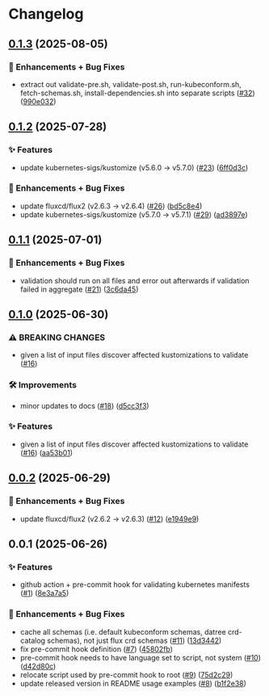 # Changelog

## [0.1.3](https://github.com/ppat/validate-kubernetes-manifests/compare/v0.1.2...v0.1.3) (2025-08-05)


### 🚀 Enhancements + Bug Fixes

* extract out validate-pre.sh, validate-post.sh, run-kubeconform.sh, fetch-schemas.sh, install-dependencies.sh into separate scripts ([#32](https://github.com/ppat/validate-kubernetes-manifests/issues/32)) ([990e032](https://github.com/ppat/validate-kubernetes-manifests/commit/990e032f8ee5875fbe6486330c70e3a5c0ffbe1e))

## [0.1.2](https://github.com/ppat/validate-kubernetes-manifests/compare/v0.1.1...v0.1.2) (2025-07-28)


### ✨ Features

* update kubernetes-sigs/kustomize (v5.6.0 -&gt; v5.7.0) ([#23](https://github.com/ppat/validate-kubernetes-manifests/issues/23)) ([6ff0d3c](https://github.com/ppat/validate-kubernetes-manifests/commit/6ff0d3c03cc51e39eca0610480b816e0312ad3e9))


### 🚀 Enhancements + Bug Fixes

* update fluxcd/flux2 (v2.6.3 -&gt; v2.6.4) ([#26](https://github.com/ppat/validate-kubernetes-manifests/issues/26)) ([bd5c8e4](https://github.com/ppat/validate-kubernetes-manifests/commit/bd5c8e432f2474e3840c92c45fdc9cc5d1866ba0))
* update kubernetes-sigs/kustomize (v5.7.0 -&gt; v5.7.1) ([#29](https://github.com/ppat/validate-kubernetes-manifests/issues/29)) ([ad3897e](https://github.com/ppat/validate-kubernetes-manifests/commit/ad3897ee7de13ac976ba6688146e1189f4259e08))

## [0.1.1](https://github.com/ppat/validate-kubernetes-manifests/compare/v0.1.0...v0.1.1) (2025-07-01)


### 🚀 Enhancements + Bug Fixes

* validation should run on all files and error out afterwards if validation failed in aggregate ([#21](https://github.com/ppat/validate-kubernetes-manifests/issues/21)) ([3c6da45](https://github.com/ppat/validate-kubernetes-manifests/commit/3c6da452a8ad3167e912f025078e4584cd6305db))

## [0.1.0](https://github.com/ppat/validate-kubernetes-manifests/compare/v0.0.2...v0.1.0) (2025-06-30)


### ⚠ BREAKING CHANGES

* given a list of input files discover affected kustomizations to validate ([#16](https://github.com/ppat/validate-kubernetes-manifests/issues/16))

### 🛠 Improvements

* minor updates to docs ([#18](https://github.com/ppat/validate-kubernetes-manifests/issues/18)) ([d5cc3f3](https://github.com/ppat/validate-kubernetes-manifests/commit/d5cc3f383f7bde0975eda5a587294b86ca522fbb))


### ✨ Features

* given a list of input files discover affected kustomizations to validate ([#16](https://github.com/ppat/validate-kubernetes-manifests/issues/16)) ([aa53b01](https://github.com/ppat/validate-kubernetes-manifests/commit/aa53b01bf89f5d3881395bb73b0a7a6077a3a596))

## [0.0.2](https://github.com/ppat/validate-kubernetes-manifests/compare/v0.0.1...v0.0.2) (2025-06-29)


### 🚀 Enhancements + Bug Fixes

* update fluxcd/flux2 (v2.6.2 -&gt; v2.6.3) ([#12](https://github.com/ppat/validate-kubernetes-manifests/issues/12)) ([e1949e9](https://github.com/ppat/validate-kubernetes-manifests/commit/e1949e9e9045a8db87941095915bfb8979f3f4f9))

## 0.0.1 (2025-06-26)


### ✨ Features

* github action + pre-commit hook for validating kubernetes manifests ([#1](https://github.com/ppat/validate-kubernetes-manifests/issues/1)) ([8e3a7a5](https://github.com/ppat/validate-kubernetes-manifests/commit/8e3a7a5d0452b5bca6b71ee0f82f433411d95cdd))


### 🚀 Enhancements + Bug Fixes

* cache all schemas (i.e. default kubeconform schemas, datree crd-catalog schemas), not just flux crd schemas ([#11](https://github.com/ppat/validate-kubernetes-manifests/issues/11)) ([13d3442](https://github.com/ppat/validate-kubernetes-manifests/commit/13d3442989c884bc977ba3cf0f93e156625d404a))
* fix pre-commit hook definition ([#7](https://github.com/ppat/validate-kubernetes-manifests/issues/7)) ([45802fb](https://github.com/ppat/validate-kubernetes-manifests/commit/45802fbfc42e59c9d0d0f5f8a0f377dfb4b6521b))
* pre-commit hook needs to have language set to script, not system ([#10](https://github.com/ppat/validate-kubernetes-manifests/issues/10)) ([d42d80c](https://github.com/ppat/validate-kubernetes-manifests/commit/d42d80c68660128d4aa51acd0b0c31aa8c8547b5))
* relocate script used by pre-commit hook to root ([#9](https://github.com/ppat/validate-kubernetes-manifests/issues/9)) ([75d2c29](https://github.com/ppat/validate-kubernetes-manifests/commit/75d2c2936e0de188c64f37ed25fd8bc9ee1a7e85))
* update released version in README usage examples ([#8](https://github.com/ppat/validate-kubernetes-manifests/issues/8)) ([b1f2e38](https://github.com/ppat/validate-kubernetes-manifests/commit/b1f2e38df0a9ddde72315202b3927d2cc892f476))

